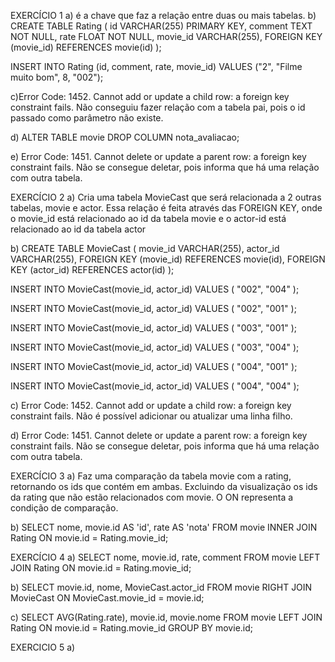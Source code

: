 EXERCÍCIO 1
a) é a chave que faz a relação entre duas ou mais tabelas.
b) 
CREATE TABLE Rating (
	id VARCHAR(255) PRIMARY KEY,
    comment TEXT NOT NULL,
	rate FLOAT NOT NULL,
    movie_id VARCHAR(255),
    FOREIGN KEY (movie_id) REFERENCES movie(id)
);

INSERT INTO Rating (id, comment, rate, movie_id)
VALUES ("2", "Filme muito bom", 8, "002"); 

c)Error Code: 1452. Cannot add or update a child row: a foreign key constraint fails.
Não conseguiu fazer relação com a tabela pai, pois o id passado como parâmetro não existe.

d)
ALTER TABLE movie 
DROP COLUMN nota_avaliacao;

e) Error Code: 1451. Cannot delete or update a parent row: a foreign key constraint fails.
Não se consegue deletar, pois informa que há uma relação com outra tabela.


EXERCÍCIO 2
a) Cria uma tabela MovieCast que será relacionada a 2 outras tabelas, movie e actor. 
Essa relação é feita através das FOREIGN KEY, onde o movie_id está relacionado ao id da tabela movie
e o actor-id está relacionado ao id da tabela actor

b) 
CREATE TABLE MovieCast (
	movie_id VARCHAR(255),
	actor_id VARCHAR(255),
    FOREIGN KEY (movie_id) REFERENCES movie(id),
    FOREIGN KEY (actor_id) REFERENCES actor(id)
);

INSERT INTO MovieCast(movie_id, actor_id)
VALUES (
"002", "004"
);

INSERT INTO MovieCast(movie_id, actor_id)
VALUES (
"002", "001"
);

INSERT INTO MovieCast(movie_id, actor_id)
VALUES (
"003", "001"
);

INSERT INTO MovieCast(movie_id, actor_id)
VALUES (
"003", "004"
);

INSERT INTO MovieCast(movie_id, actor_id)
VALUES (
"004", "001"
);

INSERT INTO MovieCast(movie_id, actor_id)
VALUES (
"004", "004"
);

c) Error Code: 1452. Cannot add or update a child row: a foreign key constraint fails.
Não é possível adicionar ou atualizar uma linha filho.

d) Error Code: 1451. Cannot delete or update a parent row: a foreign key constraint fails.
Não se consegue deletar, pois informa que há uma relação com outra tabela.


EXERCÍCIO 3
a) Faz uma comparação da tabela movie com a rating, retornando os ids que contém em ambas. Excluindo da visualização os ids da rating que não estão relacionados com movie.
O ON representa a condição de comparação.

b)
SELECT nome, movie.id AS 'id', rate AS 'nota'
FROM
    movie INNER JOIN Rating 
ON movie.id = Rating.movie_id;


EXERCÍCIO 4
a)
SELECT nome, movie.id, rate, comment FROM movie
LEFT JOIN Rating ON movie.id = Rating.movie_id;

b)
SELECT movie.id, nome, MovieCast.actor_id FROM movie
RIGHT JOIN MovieCast ON MovieCast.movie_id = movie.id;

c)
SELECT AVG(Rating.rate), movie.id, movie.nome FROM movie
LEFT JOIN Rating ON movie.id = Rating.movie_id
GROUP BY movie.id;

EXERCICIO 5
a)










